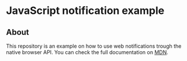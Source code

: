 # JavaScript notification example

## About

This repository is an example on how to use web notifications trough the native browser API.
You can check the full documentation on [MDN](https://developer.mozilla.org/en-US/docs/Web/API/notification).
